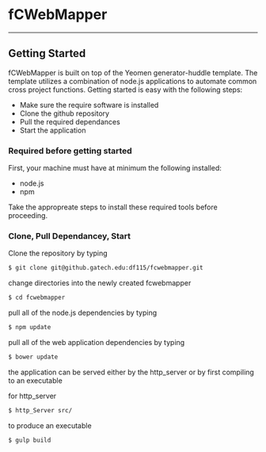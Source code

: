 # fCWebMapper
-----------------





## Getting Started

fCWebMapper is built on top of the Yeomen generator-huddle template. The template utilizes a combination of node.js applications to automate common cross project functions. Getting started is easy with the following steps:

  - Make sure the require software is installed
  - Clone the github repository
  - Pull the required dependances
  - Start the application

### Required before getting started
First, your machine must have at minimum the following installed:

  - node.js
  - npm

Take the appropreate steps to install these required tools before proceeding.

### Clone, Pull Dependancey, Start

Clone the repository by typing

```sh
$ git clone git@github.gatech.edu:df115/fcwebmapper.git
```

change directories into the newly created fcwebmapper

```sh
$ cd fcwebmapper
```

pull all of the node.js dependencies by typing

```sh
$ npm update
```

pull all of the web application dependencies by typing

```sh
$ bower update
```

the application can be served either by the http_server or by first compiling to an executable

for http_server

```sh
$ http_Server src/
```

to produce an executable

```sh
$ gulp build
```
